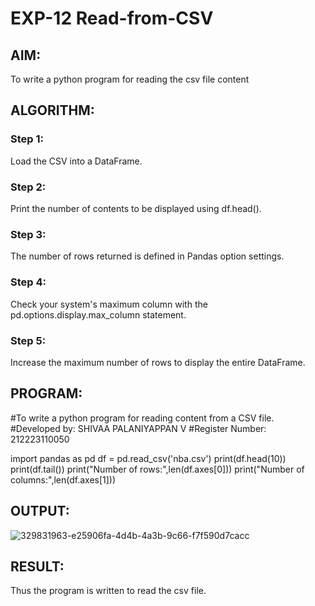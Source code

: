 # EXP-12 Read-from-CSV
## AIM:
To write a python program for reading the csv file content
## ALGORITHM:
### Step 1:
Load the CSV into a DataFrame.
### Step 2:
Print the number of contents to be displayed using df.head().
### Step 3:
The number of rows returned is defined in Pandas option settings.
### Step 4:
Check your system's maximum column with the pd.options.display.max_column statement.
### Step 5:
Increase the maximum number of rows to display the entire DataFrame.
## PROGRAM:
#To write a python program for reading content from a CSV file.
#Developed by: SHIVAA PALANIYAPPAN V
#Register Number: 212223110050

import pandas as pd
df = pd.read_csv('nba.csv')
print(df.head(10))
print(df.tail())
print("Number of rows:",len(df.axes[0]))
print("Number of columns:",len(df.axes[1]))
## OUTPUT:
![329831963-e25906fa-4d4b-4a3b-9c66-f7f590d7cacc](https://github.com/shivaa-palaniyappan/Read-from-CSV/assets/146915611/722214f7-2fd8-44a0-964d-8751f8af052b)

## RESULT:
Thus the program is written to read the csv file.
